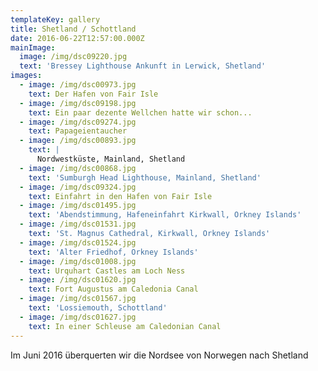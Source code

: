 ```yaml
---
templateKey: gallery
title: Shetland / Schottland
date: 2016-06-22T12:57:00.000Z
mainImage:
  image: /img/dsc09220.jpg
  text: 'Bressey Lighthouse Ankunft in Lerwick, Shetland'
images:
  - image: /img/dsc00973.jpg
    text: Der Hafen von Fair Isle
  - image: /img/dsc09198.jpg
    text: Ein paar dezente Wellchen hatte wir schon...
  - image: /img/dsc09274.jpg
    text: Papageientaucher
  - image: /img/dsc00893.jpg
    text: |
      Nordwestküste, Mainland, Shetland
  - image: /img/dsc00868.jpg
    text: 'Sumburgh Head Lighthouse, Mainland, Shetland'
  - image: /img/dsc09324.jpg
    text: Einfahrt in den Hafen von Fair Isle
  - image: /img/dsc01495.jpg
    text: 'Abendstimmung, Hafeneinfahrt Kirkwall, Orkney Islands'
  - image: /img/dsc01531.jpg
    text: 'St. Magnus Cathedral, Kirkwall, Orkney Islands'
  - image: /img/dsc01524.jpg
    text: 'Alter Friedhof, Orkney Islands'
  - image: /img/dsc01008.jpg
    text: Urquhart Castles am Loch Ness
  - image: /img/dsc01620.jpg
    text: Fort Augustus am Caledonia Canal
  - image: /img/dsc01567.jpg
    text: 'Lossiemouth, Schottland'
  - image: /img/dsc01627.jpg
    text: In einer Schleuse am Caledonian Canal
---
```

Im Juni 2016 überquerten wir die Nordsee von Norwegen nach Shetland
